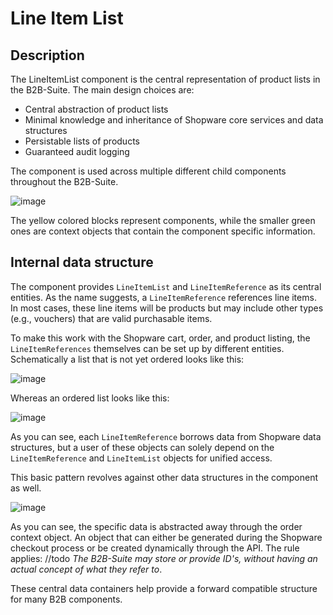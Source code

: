 # Line Item List

## Description

The LineItemList component is the central representation of product lists in the B2B-Suite. The main design choices are:

* Central abstraction of product lists
* Minimal knowledge and inheritance of Shopware core services and data structures
* Persistable lists of products
* Guaranteed audit logging

The component is used across multiple different child components throughout the B2B-Suite.

![image](../../../../../.gitbook/assets/line-item-list-outer-dependencies.svg)

The yellow colored blocks represent components, while the smaller green ones are context objects that contain the component specific information.

## Internal data structure

The component provides `LineItemList` and `LineItemReference` as its central entities. As the name suggests, a `LineItemReference` references line items.
In most cases, these line items will be products but may include other types (e.g., vouchers) that are valid purchasable items.

To make this work with the Shopware cart, order, and product listing, the `LineItemReferences` themselves can be set up by different entities.
Schematically a list that is not yet ordered looks like this:

![image](../../../../../.gitbook/assets/line-item-list-with-listing.svg)

Whereas an ordered list looks like this:

![image](../../../../../.gitbook/assets/line-item-list-with-order.svg)

As you can see, each `LineItemReference` borrows data from Shopware data structures, but a user of these objects can solely
depend on the `LineItemReference` and `LineItemList` objects for unified access.

This basic pattern revolves against other data structures in the component as well.

![image](../../../../../.gitbook/assets/line-item-list-with-order-context.svg)

As you can see, the specific data is abstracted away through the order context object.
An object that can either be generated during the Shopware checkout process or be created dynamically through the API.
The rule applies: //todo *The B2B-Suite may store or provide ID's, without having an actual concept of what they refer to*.

These central data containers help provide a forward compatible structure for many B2B components.
